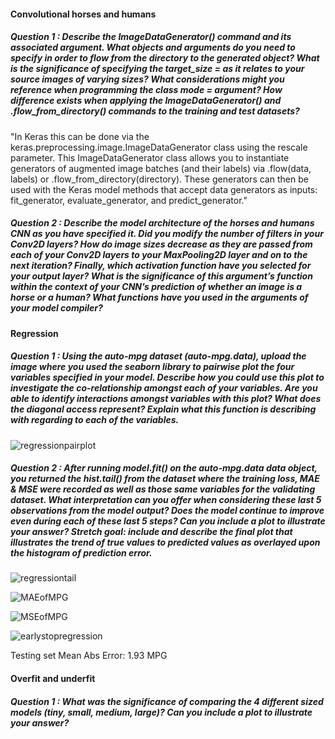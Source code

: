 #### Convolutional horses and humans

##### Question 1 : Describe the ImageDataGenerator() command and its associated argument.  What objects and arguments do you need to specify in order to flow from the directory to the generated object?  What is the significance of specifying the target_size = as it relates to your source images of varying sizes? What considerations might you reference when programming the class mode = argument?  How difference exists when applying the ImageDataGenerator() and .flow_from_directory() commands to the training and test datasets?

"In Keras this can be done via the keras.preprocessing.image.ImageDataGenerator class using the rescale parameter. This ImageDataGenerator class allows you to instantiate generators of augmented image batches (and their labels) via .flow(data, labels) or .flow_from_directory(directory). These generators can then be used with the Keras model methods that accept data generators as inputs: fit_generator, evaluate_generator, and predict_generator."

##### Question 2 : Describe the model architecture of the horses and humans CNN as you have specified it.  Did you modify the number of filters in your Conv2D layers?  How do image sizes decrease as they are passed from each of your Conv2D layers to your MaxPooling2D layer and on to the next iteration?  Finally, which activation function have you selected for your output layer?  What is the significance of this argument’s function within the context of your CNN’s prediction of whether an image is a horse or a human?  What functions have you used in the arguments of your model compiler?


#### Regression

##### Question 1 : Using the auto-mpg dataset (auto-mpg.data), upload the image where you used the seaborn library to pairwise plot the four variables specified in your model.  Describe how you could use this plot to investigate the co-relationship amongst each of your variables.  Are you able to identify interactions amongst variables with this plot?  What does the diagonal access represent?  Explain what this function is describing with regarding to each of the variables.

![regressionpairplot](https://user-images.githubusercontent.com/67922294/87688133-989fa100-c754-11ea-9427-f90b0094997b.png)

##### Question 2 : After running model.fit() on the auto-mpg.data data object, you returned the hist.tail() from the dataset where the training loss, MAE & MSE were recorded as well as those same variables for the validating dataset.  What interpretation can you offer when considering these last 5 observations from the model output?  Does the model continue to improve even during each of these last 5 steps?  Can you include a plot to illustrate your answer?  Stretch goal: include and describe the final plot that illustrates the trend of true values to predicted values as overlayed upon the histogram of prediction error.  
![regressiontail](https://user-images.githubusercontent.com/67922294/87689123-d650f980-c755-11ea-89fe-af23c8ca1bdf.png)

![MAEofMPG](https://user-images.githubusercontent.com/67922294/87689342-16b07780-c756-11ea-8b15-13eb82341c88.png)

![MSEofMPG](https://user-images.githubusercontent.com/67922294/87689674-7e66c280-c756-11ea-8a0d-5cc2f9f1aad0.png)

![earlystopregression](https://user-images.githubusercontent.com/67922294/87690141-0e0c7100-c757-11ea-9b12-26c7ab06ca16.png)

Testing set Mean Abs Error:  1.93 MPG

#### Overfit and underfit
##### Question 1 : What was the significance of comparing the 4 different sized models (tiny, small, medium, large)?  Can you include a plot to illustrate your answer?
